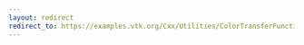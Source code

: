 ```yaml
---
layout: redirect
redirect_to: https://examples.vtk.org/Cxx/Utilities/ColorTransferFunction/
---
```

